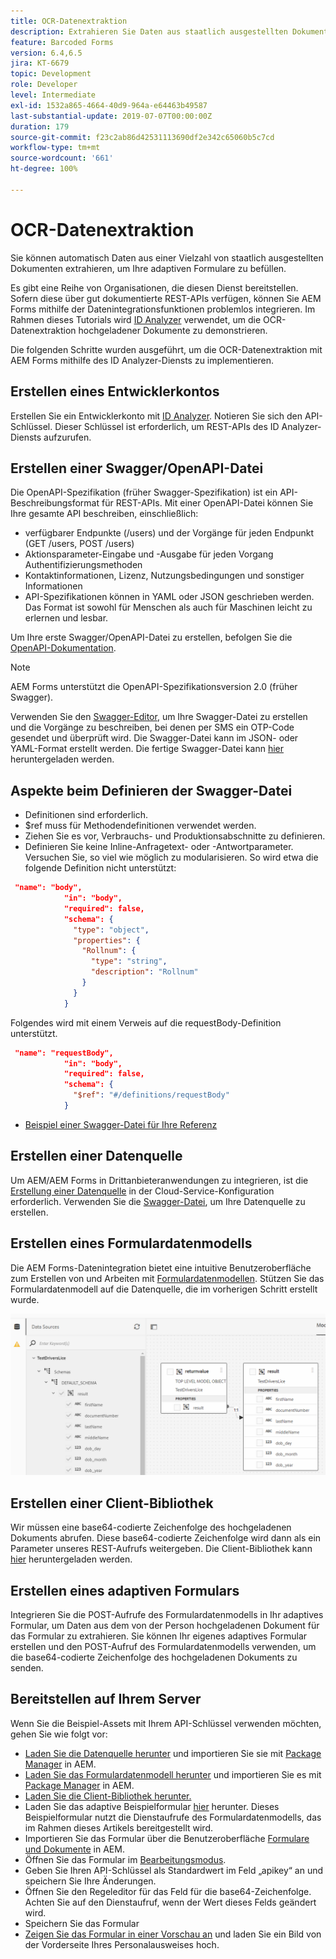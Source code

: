 ```yaml
---
title: OCR-Datenextraktion
description: Extrahieren Sie Daten aus staatlich ausgestellten Dokumenten, um Formulare auszufüllen.
feature: Barcoded Forms
version: 6.4,6.5
jira: KT-6679
topic: Development
role: Developer
level: Intermediate
exl-id: 1532a865-4664-40d9-964a-e64463b49587
last-substantial-update: 2019-07-07T00:00:00Z
duration: 179
source-git-commit: f23c2ab86d42531113690df2e342c65060b5c7cd
workflow-type: tm+mt
source-wordcount: '661'
ht-degree: 100%

---
```


# OCR-Datenextraktion

Sie können automatisch Daten aus einer Vielzahl von staatlich ausgestellten Dokumenten extrahieren, um Ihre adaptiven Formulare zu befüllen.

Es gibt eine Reihe von Organisationen, die diesen Dienst bereitstellen. Sofern diese über gut dokumentierte REST-APIs verfügen, können Sie AEM Forms mithilfe der Datenintegrationsfunktionen problemlos integrieren. Im Rahmen dieses Tutorials wird [ID Analyzer](https://www.idanalyzer.com/) verwendet, um die OCR-Datenextraktion hochgeladener Dokumente zu demonstrieren.

Die folgenden Schritte wurden ausgeführt, um die OCR-Datenextraktion mit AEM Forms mithilfe des ID Analyzer-Diensts zu implementieren.

## Erstellen eines Entwicklerkontos

Erstellen Sie ein Entwicklerkonto mit [ID Analyzer](https://portal.idanalyzer.com/signin.html). Notieren Sie sich den API-Schlüssel. Dieser Schlüssel ist erforderlich, um REST-APIs des ID Analyzer-Diensts aufzurufen.

## Erstellen einer Swagger/OpenAPI-Datei

Die OpenAPI-Spezifikation (früher Swagger-Spezifikation) ist ein API-Beschreibungsformat für REST-APIs. Mit einer OpenAPI-Datei können Sie Ihre gesamte API beschreiben, einschließlich:

* verfügbarer Endpunkte (/users) und der Vorgänge für jeden Endpunkt (GET /users, POST /users)
* Aktionsparameter-Eingabe und -Ausgabe für jeden Vorgang 
Authentifizierungsmethoden
* Kontaktinformationen, Lizenz, Nutzungsbedingungen und sonstiger Informationen
* API-Spezifikationen können in YAML oder JSON geschrieben werden. Das Format ist sowohl für Menschen als auch für Maschinen leicht zu erlernen und lesbar.

Um Ihre erste Swagger/OpenAPI-Datei zu erstellen, befolgen Sie die [OpenAPI-Dokumentation](https://swagger.io/docs/specification/2-0/basic-structure/).

>[!NOTE]
> AEM Forms unterstützt die OpenAPI-Spezifikationsversion 2.0 (früher Swagger).

Verwenden Sie den [Swagger-Editor](https://editor.swagger.io/), um Ihre Swagger-Datei zu erstellen und die Vorgänge zu beschreiben, bei denen per SMS ein OTP-Code gesendet und überprüft wird. Die Swagger-Datei kann im JSON- oder YAML-Format erstellt werden. Die fertige Swagger-Datei kann [hier](assets/drivers-license-swagger.zip) heruntergeladen werden.

## Aspekte beim Definieren der Swagger-Datei

* Definitionen sind erforderlich.
* $ref muss für Methodendefinitionen verwendet werden.
* Ziehen Sie es vor, Verbrauchs- und Produktionsabschnitte zu definieren.
* Definieren Sie keine Inline-Anfragetext- oder -Antwortparameter. Versuchen Sie, so viel wie möglich zu modularisieren. So wird etwa die folgende Definition nicht unterstützt:

```json
 "name": "body",
            "in": "body",
            "required": false,
            "schema": {
              "type": "object",
              "properties": {
                "Rollnum": {
                  "type": "string",
                  "description": "Rollnum"
                }
              }
            }
```

Folgendes wird mit einem Verweis auf die requestBody-Definition unterstützt.

```json
 "name": "requestBody",
            "in": "body",
            "required": false,
            "schema": {
              "$ref": "#/definitions/requestBody"
            }
```

* [Beispiel einer Swagger-Datei für Ihre Referenz](assets/sample-swagger.json)

## Erstellen einer Datenquelle

Um AEM/AEM Forms in Drittanbieteranwendungen zu integrieren, ist die [Erstellung einer Datenquelle](https://experienceleague.adobe.com/docs/experience-manager-learn/forms/ic-web-channel-tutorial/parttwo.html?lang=de) in der Cloud-Service-Konfiguration erforderlich. Verwenden Sie die [Swagger-Datei](assets/drivers-license-swagger.zip), um Ihre Datenquelle zu erstellen.

## Erstellen eines Formulardatenmodells

Die AEM Forms-Datenintegration bietet eine intuitive Benutzeroberfläche zum Erstellen von und Arbeiten mit [Formulardatenmodellen](https://experienceleague.adobe.com/docs/experience-manager-65/forms/form-data-model/create-form-data-models.html?lang=de). Stützen Sie das Formulardatenmodell auf die Datenquelle, die im vorherigen Schritt erstellt wurde.

![FDM](assets/test-dl-fdm.PNG)

## Erstellen einer Client-Bibliothek

Wir müssen eine base64-codierte Zeichenfolge des hochgeladenen Dokuments abrufen. Diese base64-codierte Zeichenfolge wird dann als ein Parameter unseres REST-Aufrufs weitergeben.
Die Client-Bibliothek kann [hier](assets/drivers-license-client-lib.zip) heruntergeladen werden.

## Erstellen eines adaptiven Formulars

Integrieren Sie die POST-Aufrufe des Formulardatenmodells in Ihr adaptives Formular, um Daten aus dem von der Person hochgeladenen Dokument für das Formular zu extrahieren. Sie können Ihr eigenes adaptives Formular erstellen und den POST-Aufruf des Formulardatenmodells verwenden, um die base64-codierte Zeichenfolge des hochgeladenen Dokuments zu senden.

## Bereitstellen auf Ihrem Server

Wenn Sie die Beispiel-Assets mit Ihrem API-Schlüssel verwenden möchten, gehen Sie wie folgt vor:

* [Laden Sie die Datenquelle herunter](assets/drivers-license-source.zip) und importieren Sie sie mit [Package Manager](http://localhost:4502/crx/packmgr/index.jsp) in AEM.
* [Laden Sie das Formulardatenmodell herunter](assets/drivers-license-fdm.zip) und importieren Sie es mit [Package Manager](http://localhost:4502/crx/packmgr/index.jsp) in AEM.
* [Laden Sie die Client-Bibliothek herunter.](assets/drivers-license-client-lib.zip)
* Laden Sie das adaptive Beispielformular [hier](assets/adaptive-form-dl.zip) herunter. Dieses Beispielformular nutzt die Dienstaufrufe des Formulardatenmodells, das im Rahmen dieses Artikels bereitgestellt wird.
* Importieren Sie das Formular über die Benutzeroberfläche [Formulare und Dokumente](http://localhost:4502/aem/forms.html/content/dam/formsanddocuments) in AEM.
* Öffnen Sie das Formular im [Bearbeitungsmodus](http://localhost:4502/editor.html/content/forms/af/driverslicenseandpassport.html).
* Geben Sie Ihren API-Schlüssel als Standardwert im Feld „apikey“ an und speichern Sie Ihre Änderungen.
* Öffnen Sie den Regeleditor für das Feld für die base64-Zeichenfolge. Achten Sie auf den Dienstaufruf, wenn der Wert dieses Felds geändert wird.
* Speichern Sie das Formular
* [Zeigen Sie das Formular in einer Vorschau an](http://localhost:4502/content/dam/formsanddocuments/driverslicenseandpassport/jcr:content?wcmmode=disabled) und laden Sie ein Bild von der Vorderseite Ihres Personalausweises hoch.
